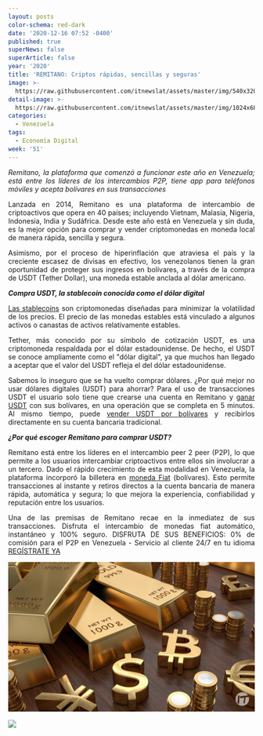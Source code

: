 ```yaml
---
layout: posts
color-schema: red-dark
date: '2020-12-16 07:52 -0400'
published: true
superNews: false
superArticle: false
year: '2020'
title: 'REMITANO: Criptos rápidas, sencillas y seguras'
image: >-
  https://raw.githubusercontent.com/itnewslat/assets/master/img/540x320/Criptomonedas-p.jpg
detail-image: >-
  https://raw.githubusercontent.com/itnewslat/assets/master/img/1024x680/Criptomonedas-g.jpg
categories:
  - Venezuela
tags:
  - Economía Digital
week: '51'
---
```

<p style="text-align: justify;"><em>Remitano, la plataforma que comenzó a funcionar este año en Venezuela; está entre los líderes de los intercambios P2P, tiene app para teléfonos móviles y acepta bolívares en sus transacciones</em></p>
<p style="text-align: justify;">Lanzada en 2014, Remitano es una plataforma de intercambio de criptoactivos que opera en 40 países; incluyendo Vietnam, Malasia, Nigeria, Indonesia, India y Sudáfrica. Desde este año está en Venezuela y sin duda, es la mejor opción para comprar y vender criptomonedas en moneda local de manera rápida, sencilla y segura.</p>
<p style="text-align: justify;">Asimismo, por el proceso de hiperinflación que atraviesa el país y la creciente escasez de divisas en efectivo, los venezolanos tienen la gran oportunidad de proteger sus ingresos en bolívares, a través de la compra de USDT (Tether Dollar), una moneda estable anclada al dólar americano.</p>
<p style="text-align: justify;"><strong><em>Compra USDT, la stablecoin conocida como el dólar digital</em></strong></p>
<p style="text-align: justify;"><a href="https://gmail.us3.list-manage.com/track/click?u=4b0b9c9668418a97f2f0cb117&amp;id=4cb6a534c3&amp;e=92f4fc1207">Las stablecoins</a> son criptomonedas diseñadas para minimizar la volatilidad de los precios. El precio de las monedas estables está vinculado a algunos activos o canastas de activos relativamente estables.</p>
<p style="text-align: justify;">Tether, más conocido por su símbolo de cotización USDT, es una criptomoneda respaldada por el dólar estadounidense. De hecho, el USDT se conoce ampliamente como el "dólar digital", ya que muchos han llegado a aceptar que el valor del USDT refleja el del dólar estadounidense.</p>
<p style="text-align: justify;">Sabemos lo inseguro que se ha vuelto comprar dòlares. ¿Por qué mejor no usar dólares digitales (USDT) para ahorrar? Para el uso de transacciones USDT el usuario solo tiene que crearse una cuenta en Remitano y <a href="https://gmail.us3.list-manage.com/track/click?u=4b0b9c9668418a97f2f0cb117&amp;id=d9f1b6c6d6&amp;e=92f4fc1207">ganar USDT</a> con sus bolívares, en una operación que se completa en 5 minutos. Al mismo tiempo, puede <a href="https://gmail.us3.list-manage.com/track/click?u=4b0b9c9668418a97f2f0cb117&amp;id=15d806135c&amp;e=92f4fc1207">vender USDT por bolívares</a> y recibirlos directamente en su cuenta bancaria tradicional.</p>
<p style="text-align: justify;"><em><strong>¿Por qué escoger Remitano para comprar USDT?</strong></em></p>
<p style="text-align: justify;">Remitano está entre los líderes en el intercambio peer 2 peer (P2P), lo que permite a los usuarios intercambiar criptoactivos entre ellos sin involucrar a un tercero. Dado el rápido crecimiento de esta modalidad en Venezuela, la plataforma incorporó la billetera en <a href="https://gmail.us3.list-manage.com/track/click?u=4b0b9c9668418a97f2f0cb117&amp;id=5ba10e5add&amp;e=92f4fc1207">moneda Fiat</a> (bolívares). Esto permite transacciones al instante y retiros directos a la cuenta bancaria de manera rápida, automática y segura; lo que mejora la experiencia, confiabilidad y reputación entre los usuarios.</p>
<p style="text-align: justify;">Una de las premisas de Remitano recae en la inmediatez de sus transacciones. Disfruta el intercambio de monedas fiat automático, instantáneo y 100% seguro. DISFRUTA DE SUS BENEFICIOS: 0% de comisión para el P2P en Venezuela - Servicio al cliente 24/7 en tu idioma  <a href="https://gmail.us3.list-manage.com/track/click?u=4b0b9c9668418a97f2f0cb117&amp;id=b2d90edaee&amp;e=92f4fc1207">REGÍSTRATE YA</a></p>

![](https://raw.githubusercontent.com/itnewslat/assets/master/img/1024x680/Criptomonedas-g.jpg)

<img src="https://tracker.metricool.com/c3po.jpg?hash=56f88a41e39ab42c063cc51676587a04"/>